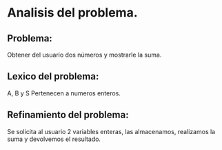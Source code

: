# **Analisis del problema.**

## **Problema:** 
Obtener del usuario dos números y mostrarle la suma.

## **Lexico del problema:**
A, B y S Pertenecen a numeros enteros.

## **Refinamiento del problema:** 
Se solicita al usuario 2 variables enteras, las almacenamos, realizamos la suma y devolvemos el resultado.
